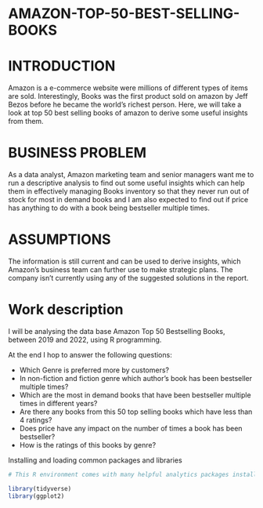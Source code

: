# AMAZON-TOP-50-BEST-SELLING-BOOKS

# INTRODUCTION
   Amazon is a e-commerce website were millions of different types of items are sold. Interestingly, Books was the first product sold on amazon by Jeff Bezos before he became the world’s richest person. Here, we will take a look at top 50 best selling books of amazon to derive some useful insights from them.
# BUSINESS PROBLEM
As a data analyst, Amazon marketing team and senior managers want me to run a descriptive analysis to find out some useful insights which can help them in effectively managing Books inventory so that they never run out of stock for most in demand books and I am also expected to find out if price has anything to do with a book being bestseller multiple times.

# ASSUMPTIONS

The information is still current and can be used to derive insights, which Amazon’s business team can further use to make strategic plans.
The company isn’t currently using any of the suggested solutions in the report.

# Work description
I will be analysing the data base Amazon Top 50 Bestselling Books, between 2019 and 2022, using R programming.

At the end I hop to answer the following questions:
* Which Genre is preferred more by customers?
* In non-fiction and fiction genre which author’s book has been bestseller multiple times?
* Which are the most in demand books that have been bestseller multiple times in different years?
* Are there any books from this 50 top selling books which have less than 4 ratings?
* Does price have any impact on the number of times a book has been bestseller?
* How is the ratings of this books by genre?

 Installing and loading common packages and libraries
 ```r
# This R environment comes with many helpful analytics packages installed

library(tidyverse)
library(ggplot2)
```
